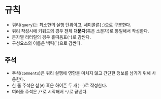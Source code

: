 # 규칙

- 쿼리(`query`)는 최소한의 실행 단위이고, 세미콜론(`;`)으로 구분한다.
- 쿼리 작성시에 키워드의 경우 전체 **대문자**(혹은 소문자)로 통일해서 작성한다.
- 문자열 리터럴의 경우 홑따옴표(`'`)로 감싼다.
- 구성요소의 이름은 백틱(`` ` ``)으로 감싼다.

## 주석

- 주석(`comments`)은 쿼리 실행에 영향을 미치지 않고 간단한 정보를 남기기 위해 사용한다.
- 한 줄 주석은 샾(`#`) 혹은 하이픈 두 개(`--`)로 작성한다.
- 여러줄 주석은 `/*`로 시작해서 `*/`로 끝낸다.
